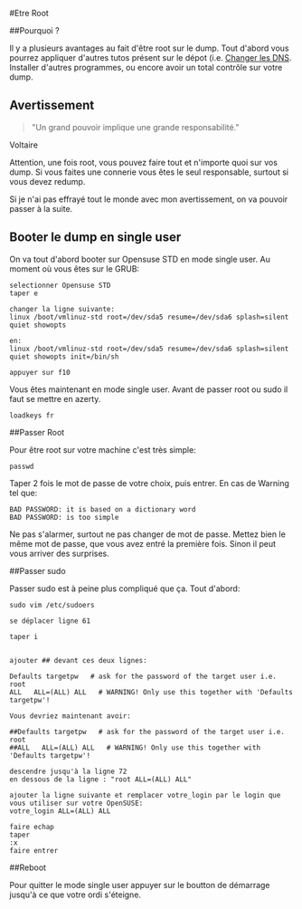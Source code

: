 #Etre Root

##Pourquoi ?

Il y a plusieurs avantages au fait d'être root sur le dump. Tout d'abord vous pourrez appliquer d'autres tutos présent sur le dépot
(i.e. [Changer les DNS](https://github.com/Vaur/Tutos-Epitech/blob/master/change-dns.md).
Installer d'autres programmes, ou encore avoir un total contrôle sur votre dump.


## Avertissement

> "Un grand pouvoir implique une grande responsabilité."

Voltaire

Attention, une fois root, vous pouvez faire tout et n'importe quoi sur vos dump. Si vous faites une connerie vous êtes le seul responsable, surtout si vous devez redump.

Si je n'ai pas effrayé tout le monde avec mon avertissement, on va pouvoir passer à la suite.

## Booter le dump en single user

On va tout d'abord booter sur Opensuse STD en mode single user. Au moment où vous êtes sur le GRUB:

```
selectionner Opensuse STD
taper e

changer la ligne suivante:
linux /boot/vmlinuz-std root=/dev/sda5 resume=/dev/sda6 splash=silent quiet showopts

en:
linux /boot/vmlinuz-std root=/dev/sda5 resume=/dev/sda6 splash=silent quiet showopts init=/bin/sh

appuyer sur f10
```

Vous êtes maintenant en mode single user. Avant de passer root ou sudo il faut se mettre en azerty.

```shell
loadkeys fr
```

##Passer Root

Pour être root sur votre machine c'est très simple:

```shell
passwd
```

Taper 2 fois le mot de passe de votre choix, puis entrer.
En cas de Warning tel que:

```passwd
BAD PASSWORD: it is based on a dictionary word
BAD PASSWORD: is too simple
```

Ne pas s'alarmer, surtout ne pas changer de mot de passe. Mettez bien le même mot de passe, que vous avez entré la première fois. Sinon il peut vous arriver des surprises.

##Passer sudo

Passer sudo est à peine plus compliqué que ça.
Tout d'abord:

```shell
sudo vim /etc/sudoers
```

```
se déplacer ligne 61

taper i


ajouter ## devant ces deux lignes:

Defaults targetpw   # ask for the password of the target user i.e. root
ALL   ALL=(ALL) ALL   # WARNING! Only use this together with 'Defaults targetpw'!

Vous devriez maintenant avoir:

##Defaults targetpw   # ask for the password of the target user i.e. root
##ALL   ALL=(ALL) ALL   # WARNING! Only use this together with 'Defaults targetpw'!

descendre jusqu'à la ligne 72
en dessous de la ligne : "root ALL=(ALL) ALL"

ajouter la ligne suivante et remplacer votre_login par le login que vous utiliser sur votre OpenSUSE:
votre_login ALL=(ALL) ALL

faire echap
taper
:x
faire entrer
```

##Reboot

Pour quitter le mode single user appuyer sur le boutton de démarrage jusqu'à ce que votre ordi s'éteigne.
